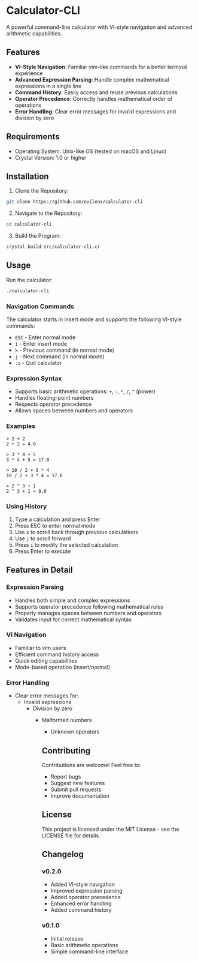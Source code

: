 # Calculator-CLI

A powerful command-line calculator with VI-style navigation and advanced arithmetic capabilities.

## Features

* **VI-Style Navigation**: Familiar vim-like commands for a better terminal experience
* **Advanced Expression Parsing**: Handle complex mathematical expressions in a single line
* **Command History**: Easily access and reuse previous calculations
* **Operator Precedence**: Correctly handles mathematical order of operations
* **Error Handling**: Clear error messages for invalid expressions and division by zero

## Requirements

* Operating System: Unix-like OS (tested on macOS and Linux)
* Crystal Version: 1.0 or higher

## Installation

1. Clone the Repository:
```bash
git clone https://github.com/evilenx/calculator-cli
```

2. Navigate to the Repository:
```bash
cd calculator-cli
```

3. Build the Program:
```bash
crystal build src/calculator-cli.cr
```

## Usage

Run the calculator:
```bash
./calculator-cli
```

### Navigation Commands

The calculator starts in insert mode and supports the following VI-style commands:

* `ESC` - Enter normal mode
* `i` - Enter insert mode
* `k` - Previous command (in normal mode)
* `j` - Next command (in normal mode)
* `:q` - Quit calculator

### Expression Syntax

* Supports basic arithmetic operations: `+`, `-`, `*`, `/`, `^` (power)
* Handles floating-point numbers
* Respects operator precedence
* Allows spaces between numbers and operators

### Examples

```
> 2 + 2
2 + 2 = 4.0

> 3 * 4 + 5
3 * 4 + 5 = 17.0

> 10 / 2 + 3 * 4
10 / 2 + 3 * 4 = 17.0

> 2 ^ 3 + 1
2 ^ 3 + 1 = 9.0
```

### Using History

1. Type a calculation and press Enter
2. Press ESC to enter normal mode
3. Use `k` to scroll back through previous calculations
4. Use `j` to scroll forward
5. Press `i` to modify the selected calculation
6. Press Enter to execute

## Features in Detail

### Expression Parsing
- Handles both simple and complex expressions
- Supports operator precedence following mathematical rules
- Properly manages spaces between numbers and operators
- Validates input for correct mathematical syntax

### VI Navigation
- Familiar to vim users
- Efficient command history access
- Quick editing capabilities
- Mode-based operation (insert/normal)

### Error Handling
- Clear error messages for:
  - Invalid expressions
    - Division by zero
      - Malformed numbers
        - Unknown operators

        ## Contributing

        Contributions are welcome! Feel free to:
        - Report bugs
        - Suggest new features
        - Submit pull requests
        - Improve documentation

        ## License

        This project is licensed under the MIT License - see the LICENSE file for details.

        ## Changelog

        ### v0.2.0
        - Added VI-style navigation
        - Improved expression parsing
        - Added operator precedence
        - Enhanced error handling
        - Added command history

        ### v0.1.0
        - Initial release
        - Basic arithmetic operations
        - Simple command-line interface
